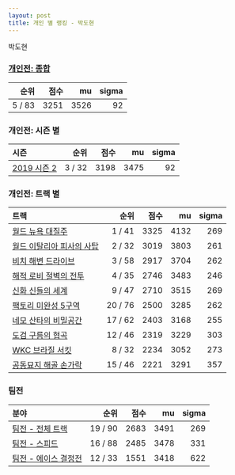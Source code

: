 ```yaml
---
layout: post
title: 개인 별 랭킹 - 박도현
---
```


박도현

### [개인전: 종합](../singles-full)

| 순위 | 점수 | mu | sigma |
|---:|---:|---:|---:|
| 5 / 83 | 3251 | 3526 | 92 |

### 개인전: 시즌 별

| 시즌 | 순위 | 점수 | mu | sigma |
|:---|---:|---:|---:|---:|
| [2019 시즌 2](../s2019_2) | 3 / 32 | 3198 | 3475 | 92 |

### 개인전: 트랙 별

| 트랙 | 순위 | 점수 | mu | sigma |
|:---|---:|---:|---:|---:|
| [월드 뉴욕 대질주](../newyork) | 1 / 41 | 3325 | 4132 | 269 |
| [월드 이탈리아 피사의 사탑](../pizza) | 2 / 32 | 3019 | 3803 | 261 |
| [비치 해변 드라이브](../haebyun) | 3 / 58 | 2917 | 3704 | 262 |
| [해적 로비 절벽의 전투](../lobby) | 4 / 35 | 2746 | 3483 | 246 |
| [신화 신들의 세계](../shinsegye) | 9 / 47 | 2710 | 3515 | 269 |
| [팩토리 미완성 5구역](../district5) | 20 / 76 | 2500 | 3285 | 262 |
| [네모 산타의 비밀공간](../santa) | 17 / 62 | 2403 | 3168 | 255 |
| [도검 구름의 협곡](../hyupgog) | 12 / 46 | 2319 | 3229 | 303 |
| [WKC 브라질 서킷](../brazil) | 8 / 32 | 2234 | 3052 | 273 |
| [공동묘지 해골 손가락](../haeson) | 15 / 46 | 2221 | 3291 | 357 |

### 팀전

| 분야 | 순위 | 점수 | mu | sigma |
|:---|---:|---:|---:|---:|
| [팀전 - 전체 트랙](../team-full) | 19 / 90 | 2683 | 3491 | 269 |
| [팀전 - 스피드](../team-speed) | 16 / 88 | 2485 | 3478 | 331 |
| [팀전 - 에이스 결정전](../team-ace) | 12 / 33 | 1551 | 3418 | 622 |
